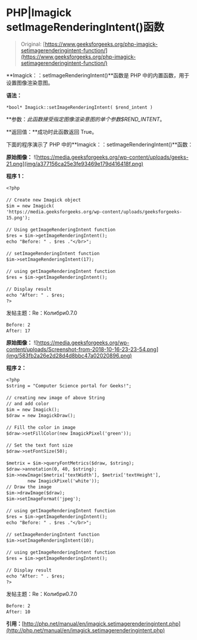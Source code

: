 # PHP|Imagick setImageRenderingIntent()函数

> Original: [https://www.geeksforgeeks.org/php-imagick-setimagerenderingintent-function/](https://www.geeksforgeeks.org/php-imagick-setimagerenderingintent-function/)

**Imagick：：setImageRenderingIntent()**函数是 PHP 中的内置函数，用于设置图像渲染意图。

**语法：**

```
*bool* Imagick::setImageRenderingIntent( $rend_intent )
```

**参数：**此函数接受指定图像渲染意图的单个参数*$REND_INTENT*。

**返回值：**成功时此函数返回 True。

下面的程序演示了 PHP 中的**Imagick：：setImageRenderingIntent()**函数：

**原始图像：**
![https://media.geeksforgeeks.org/wp-content/uploads/geeks-21.png](img/a377156ca25e3fe93469e179d416418f.png)

**程序 1：**

```
<?php

// Create new Imagick object
$im = new Imagick(
'https://media.geeksforgeeks.org/wp-content/uploads/geeksforgeeks-15.png');

// Using getImageRenderingIntent function
$res = $im->getImageRenderingIntent();
echo "Before: " . $res ."</br>";

// setImageRenderingIntent function
$im->setImageRenderingIntent(17);

// using getImageRenderingIntent function
$res = $im->getImageRenderingIntent();

// Display result
echo "After: " . $res;
?>
```

发帖主题：Re：Колибри0.7.0

```
Before: 2
After: 17

```

**原始图像：**
![https://media.geeksforgeeks.org/wp-content/uploads/Screenshot-from-2018-10-16-23-23-54.png](img/583fb2a26e2d28d4d8bbc47a02020896.png)

**程序 2：**

```
<?php 
$string = "Computer Science portal for Geeks!"; 

// creating new image of above String 
// and add color
$im = new Imagick(); 
$draw = new ImagickDraw(); 

// Fill the color in image 
$draw->setFillColor(new ImagickPixel('green')); 

// Set the text font size 
$draw->setFontSize(50); 

$metrix = $im->queryFontMetrics($draw, $string); 
$draw->annotation(0, 40, $string); 
$im->newImage($metrix['textWidth'], $metrix['textHeight'], 
        new ImagickPixel('white')); 
// Draw the image         
$im->drawImage($draw); 
$im->setImageFormat('jpeg'); 

// using getImageRenderingIntent function
$res = $im->getImageRenderingIntent();
echo "Before: " . $res ."</br>";

// setImageRenderingIntent function
$im->setImageRenderingIntent(10);

// using getImageRenderingIntent function
$res = $im->getImageRenderingIntent();

// Display result
echo "After: " . $res;
?>
```

发帖主题：Re：Колибри0.7.0

```
Before: 2
After: 10 

```

**引用：**[http://php.net/manual/en/imagick.setimagerenderingintent.php](http://php.net/manual/en/imagick.setimagerenderingintent.php)